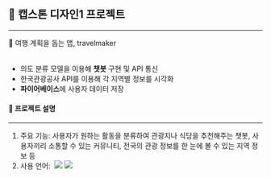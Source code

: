 ## 📖 캡스톤 디자인1 프로젝트
---
🧳 여행 계획을 돕는 앱, travelmaker<br><br>
- 의도 분류 모델을 이용해 **챗봇** 구현 및 API 통신
- 한국관광공사 API를 이용해 각 지역별 정보를 시각화
- **파이어베이스**에 사용자 데이터 저장

#### 📖 프로젝트 설명
---
1. 주요 기능:&nbsp;사용자가 원하는 활동을 분류하여 관광지나 식당을 추천해주는 챗봇, 사용자끼리 소통할 수 있는 커뮤니티, 전국의 관광 정보를 한 눈에 볼 수 있는 지역 정보 등
2. 사용 언어: &nbsp;<img src="https://img.shields.io/badge/python-3776AB?style=flat-square&logo=python&logoColor=white"/> <img src="https://img.shields.io/badge/dart-0175C2?style=flat-square&logo=dart&logoColor=white"/>
